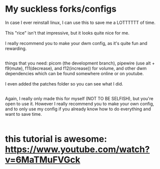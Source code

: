 # My suckless forks/configs
In case I ever reinstall linux, I can use this to save me a LOTTTTTT of time. <br/><br/>
This "rice" isn't that impressive, but it looks quite nice for me. <br/><br/>
I really recommend you to make your dwm config, as it's quite fun and rewarding.<br/><br/>

things that you need: picom (the development branch), pipewire (use alt + f9(mute), f11(decrease), and f12(increase)) for volume, and other dwm dependencies which can be found somewhere online or on youtube. <br/><br/>
I even added the patches folder so you can see what I did.<br/><br/>

Again, I really only made this for myself (NOT TO BE SELFISH), but you're open to use it. However I really recommend you to make your own config, and to only use my config if you already know how to do everything and want to save time.<br/><br/>

# this tutorial is awesome: https://www.youtube.com/watch?v=6MaTMuFVGck
